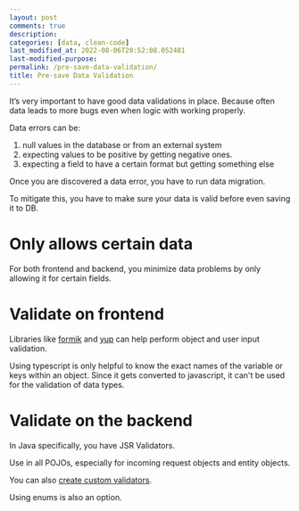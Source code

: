 ```yaml
---
layout: post
comments: true
description: 
categories: [data, clean-code]
last_modified_at: 2022-08-06T20:52:08.052481
last-modified-purpose:
permalink: /pre-save-data-validation/
title: Pre-save Data Validation
---
```


It’s very important to have good data validations in place. Because often data leads to more bugs even when logic with working properly.

Data errors can be:
1. null values in the database or from an external system
2. expecting values to be positive by getting negative ones.
3. expecting a field to have a certain format but getting something else

Once you are discovered a data error, you have to run data migration.

To mitigate this, you have to make sure your data is valid before even saving it to DB.

# Only allows certain data

For both frontend and backend, you minimize data problems by only allowing it for certain fields.

# Validate on frontend

Libraries like [formik](https://formik.org/) and [yup](https://github.com/jquense/yup) can help perform object and user input validation.

Using typescript is only helpful to know the exact names of the variable or keys within an object. Since it gets converted to javascript, it can't be used for the validation of data types.

# Validate on the backend

In Java specifically, you have JSR Validators.

Use in all POJOs, especially for incoming request objects and entity objects.

You can also [create custom validators](https://www.baeldung.com/spring-mvc-custom-validator).

Using enums is also an option.